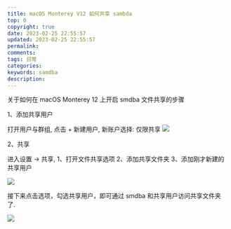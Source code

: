 ```yaml
---
title: macOS Monterey V12 如何共享 sambda
top: 0
copyright: true
date: 2023-02-25 22:55:57
updated: 2023-02-25 22:55:57
permalink:
comments:
tags: 日常
categories:
keywords: samdba
description:
---
```


关于如何在 macOS Monterey 12 上开启 smdba 文件共享的步骤

<!-- more -->


1、添加共享用户

打开用户与群组, 点击 + 新建用户, 新账户选择: 仅限共享
<img src="http://picbed.dang8080.cn/202302252337775.png"/>

2、共享

进入设置 -> 共享, 1、打开文件共享选项 2、添加共享文件夹 3、添加刚才新建的共享用户

<img src="http://picbed.dang8080.cn/202302252347284.png"/>

接下来点击选项，勾选共享用户，即可通过 smdba 和共享用户访问共享文件夹了.

<img src="http://picbed.dang8080.cn/202302252348813.png"/>